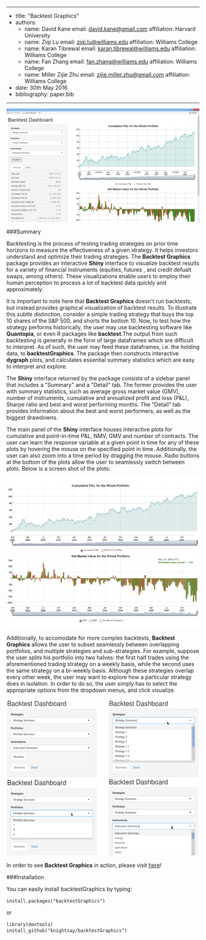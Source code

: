 
---
- title: "Backtest Graphics"   
- authors: 
  - name: David Kane
    email: david.kane@gmail.com
    affiliation: Harvard University
  - name: Ziqi Lu
    email: ziqi.lu@williams.edu
    affiliation: Williams College
  - name: Karan Tibrewal
    email: karan.tibrewal@williams.edu
    affiliation: Williams College
  - name: Fan Zhang
    email: fan.zhang@williams.edu
    affiliation: Williams College
  - name: Miller Zijie Zhu
    email: zijie.miller.zhu@gmail.com
    affiliation: Williams College    
- date: 30th May 2016
- bibliography: paper.bib    

---

![](bg1.png)

###Summary

Backtesting is the process of testing trading strategies on prior time horizons to measure the effectiveness of a given strategy. It helps investors understand and optimize their trading strategies. The **Backtest Graphics** package provides an interactive **Shiny** interface to visualize backtest results for a variety of financial instruments (equities, futures , and credit defualt swaps, among others). These visualizations enable users to employ their human perception to process a lot of backtest data quickly and approximately. 

It is important to note here that **Backtest Graphics** doesn't run backtests, but instead provides graphical visualization of backtest results. To illustrate this subtle distinction, consider a simple trading strategy that buys the top 10 shares of the S&P 500, and shorts the bottom 10. Now, to test how the strategy performs historically, the user may use backtesting software like **Quantopia**, or even  R packages like **backtest**.The output from such backtesting is generally in the form of large dataframes which are difficult to interpret. As of such, the user may feed these dataframes, i.e. the holding data, to **backtestGraphics**. The package then constructs interactive **dygraph** plots, and calculates essential summary statistics which are easy to interpret and explore. 

The **Shiny** interface returned by the package consists of a sidebar panel that includes a "Summary" and a "Detail" tab. The former provides the user with summary statistics, such as average gross market value (GMV), number of instruments, cumulative and annualized profit and loss (P&L), Sharpe ratio and best and worst performing months. The "Detail" tab provides information about the best and worst performers, as well as the biggest drawdowns. 

The main panel of the **Shiny** interface houses interactive plots for cumulative and point-in-time P&L, NMV, GMV and number of contracts. The user can learn the response variable at a given point in time for any of these plots by hovering the mouse on the specified point in time. Additionally, the user can also zoom into a time period by dragging the mouse. Radio buttons at the bottom of the plots allow the user to seamlessly switch between plots. Below is a screen shot of the plots: 

![](vignettes/img/plots.png)

Additionally, to accomodate for more complex backtests, **Backtest Graphics** allows the user to subset seamlessly between overlapping portfolios, and multiple strategies and sub-strategies. For example, suppose the user splits his portfolio into two halves: the first half trades using the aforementioned trading strategy on a weekly basis, while the second uses the same strategy on a bi-weekly basis. Although these strategies overlap every other week, the user may want to explore how a particular strategy does in isolation. In order to do so, the user simply has to select the appropriate options from the dropdown menus, and click visualize. 

![](vignettes/img/dropdown.png)

In order to see **Backtest Graphics** in action, please visit [here](https://backtestgraphics.shinyapps.io/backtestGraphics)!

###Installation

You can easily install backtestGraphics by typing:

    install.packages("backtestGraphics")
or

    library(devtools)
    install_github("knightsay/backtestGraphics")

